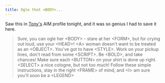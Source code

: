 ```yaml
---
title: Ogle that <BODY>...
---
```


Saw this in [Tony's](http://www.allusis.net) AIM profile tonight, and it was
so genius I had to save it here.

> Sure, you can ogle her &lt;BODY&gt; - stare at her &lt;FORM&gt;, but for
> crying out loud, use your &lt;HEAD&gt;! &lt;A&gt; woman doesn't want to be
> treated as an &lt;OBJECT&gt;. You've got to have &lt;STYLE&gt;. Work on your
> pickup lines, don't read from some &lt;SCRIPT&gt;. Be &lt;BOLD&gt;, and take
> chances! Make sure each &lt;BUTTON&gt; on your shirt is done up right.
> &lt;SELECT&gt; a nice cologne, but not too much! Follow these simple
> instructions, stay in the right &lt;FRAME&gt; of mind, and &lt;I&gt; am sure
> you'll soon be a &lt;LEGEND&gt;
